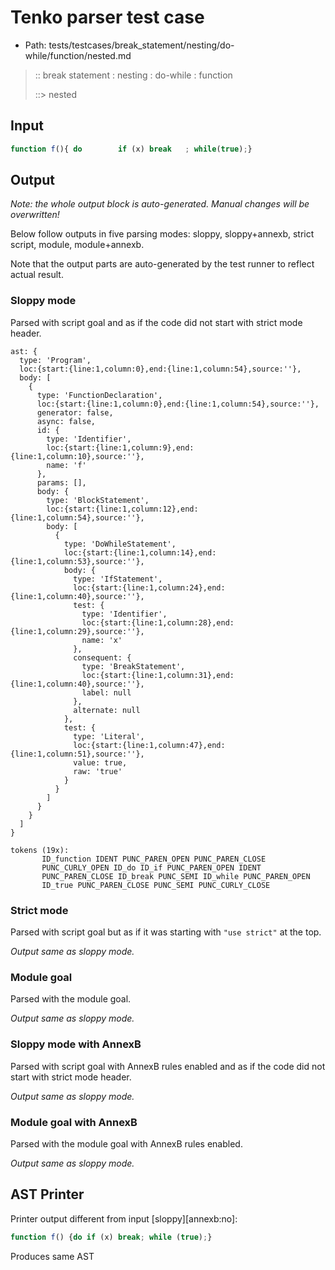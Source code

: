 # Tenko parser test case

- Path: tests/testcases/break_statement/nesting/do-while/function/nested.md

> :: break statement : nesting : do-while : function
>
> ::> nested

## Input

`````js
function f(){ do        if (x) break   ; while(true);}
`````

## Output

_Note: the whole output block is auto-generated. Manual changes will be overwritten!_

Below follow outputs in five parsing modes: sloppy, sloppy+annexb, strict script, module, module+annexb.

Note that the output parts are auto-generated by the test runner to reflect actual result.

### Sloppy mode

Parsed with script goal and as if the code did not start with strict mode header.

`````
ast: {
  type: 'Program',
  loc:{start:{line:1,column:0},end:{line:1,column:54},source:''},
  body: [
    {
      type: 'FunctionDeclaration',
      loc:{start:{line:1,column:0},end:{line:1,column:54},source:''},
      generator: false,
      async: false,
      id: {
        type: 'Identifier',
        loc:{start:{line:1,column:9},end:{line:1,column:10},source:''},
        name: 'f'
      },
      params: [],
      body: {
        type: 'BlockStatement',
        loc:{start:{line:1,column:12},end:{line:1,column:54},source:''},
        body: [
          {
            type: 'DoWhileStatement',
            loc:{start:{line:1,column:14},end:{line:1,column:53},source:''},
            body: {
              type: 'IfStatement',
              loc:{start:{line:1,column:24},end:{line:1,column:40},source:''},
              test: {
                type: 'Identifier',
                loc:{start:{line:1,column:28},end:{line:1,column:29},source:''},
                name: 'x'
              },
              consequent: {
                type: 'BreakStatement',
                loc:{start:{line:1,column:31},end:{line:1,column:40},source:''},
                label: null
              },
              alternate: null
            },
            test: {
              type: 'Literal',
              loc:{start:{line:1,column:47},end:{line:1,column:51},source:''},
              value: true,
              raw: 'true'
            }
          }
        ]
      }
    }
  ]
}

tokens (19x):
       ID_function IDENT PUNC_PAREN_OPEN PUNC_PAREN_CLOSE
       PUNC_CURLY_OPEN ID_do ID_if PUNC_PAREN_OPEN IDENT
       PUNC_PAREN_CLOSE ID_break PUNC_SEMI ID_while PUNC_PAREN_OPEN
       ID_true PUNC_PAREN_CLOSE PUNC_SEMI PUNC_CURLY_CLOSE
`````

### Strict mode

Parsed with script goal but as if it was starting with `"use strict"` at the top.

_Output same as sloppy mode._

### Module goal

Parsed with the module goal.

_Output same as sloppy mode._

### Sloppy mode with AnnexB

Parsed with script goal with AnnexB rules enabled and as if the code did not start with strict mode header.

_Output same as sloppy mode._

### Module goal with AnnexB

Parsed with the module goal with AnnexB rules enabled.

_Output same as sloppy mode._

## AST Printer

Printer output different from input [sloppy][annexb:no]:

````js
function f() {do if (x) break; while (true);}
````

Produces same AST
